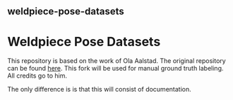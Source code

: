 ## weldpiece-pose-datasets

# Weldpiece Pose Datasets

This repository is based on the work of Ola Aalstad. The original repository can be found [here](https://github.com/olaals/weldpiece-pose-datasets.git). This fork will be used for manual ground truth labeling. All credits go to him.

The only difference is is that this will consist of documentation. 

